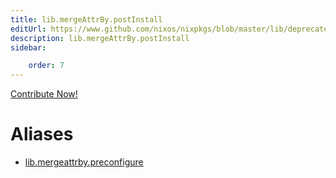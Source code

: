 ```yaml
---
title: lib.mergeAttrBy.postInstall
editUrl: https://www.github.com/nixos/nixpkgs/blob/master/lib/deprecated.nix#L279C46
description: lib.mergeAttrBy.postInstall
sidebar:

    order: 7
---
```


<a href="https://www.github.com/nixos/nixpkgs/blob/master/lib/deprecated.nix#L279C46">Contribute Now!</a>


# Aliases

- [lib.mergeattrby.preconfigure](/nix-doc-comments/reference/lib/mergeattrby/lib-mergeattrby-preconfigure)


